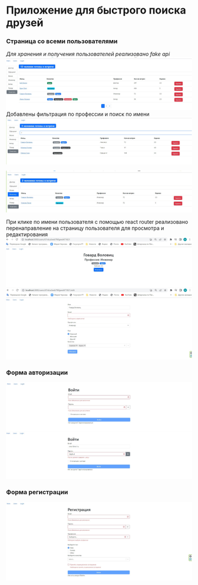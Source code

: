 # Приложение для быстрого поиска друзей

### Страница со всеми пользователями
_Для хранения и получения пользователей реализовано fake api_
![users](./screenshots/1.jpg)
Добавлены фильтрация по профессии и поиск по имени
![users](./screenshots/2.jpg)

![users](./screenshots/3.jpg)

При клике по имени пользователя с помощью react router реализовано перенаправление на страницу пользователя для просмотра и редактирования
![user](./screenshots/4.jpg)
![edit user](./screenshots/5.jpg)

### Форма авторизации
![login](./screenshots/6.jpg)
![login](./screenshots/7.jpg)

### Форма регистрации
![login](./screenshots/8.jpg)
